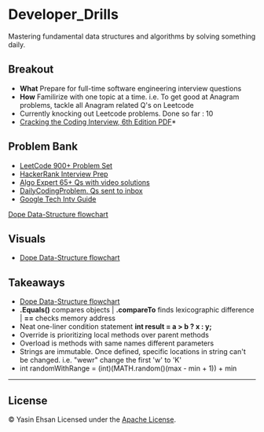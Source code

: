 # Developer_Drills
Mastering fundamental data structures and algorithms by solving something daily.

## Breakout
- **What** Prepare for full-time software engineering interview questions
- **How** Familirize with one topic at a time. i.e. To get good at Anagram problems, tackle all Anagram related Q's on Leetcode
- Currently knocking out Leetcode problems. Done so far : 10
- [Cracking the Coding Interview, 6th Edition PDF](/cracking-code.pdf)*

## Problem Bank
- [LeetCode 900+ Problem Set](https://leetcode.com/problemset/all/) 
- [HackerRank Interview Prep](https://www.hackerrank.com/interview/interview-preparation-kit?h_l=domains&h_r=hrw&utm_source=hrwCandidateFeedback)
- [Algo Expert 65+ Qs with video solutions](https://www.algoexpert.io/)
- [DailyCodingProblem. Qs sent to inbox](https://www.dailycodingproblem.com/)
- [Google Tech Intv Guide](https://techdevguide.withgoogle.com)

[Dope Data-Structure flowchart](/dump/pics/flow-purple.jpg)

## Visuals
- [Dope Data-Structure flowchart](/dump/pics/flow-purple.jpg)


## Takeaways
- [Dope Data-Structure flowchart](/dump/pics/flow-purple.jpg)
- **.Equals()** compares objects | **.compareTo** finds lexicographic difference | **==** checks memory address
- Neat one-liner condition statement **int result = a > b ? x : y;**
- Override is prioritizing local methods over parent methods
- Overload is methods with same names different parameters
- Strings are immutable. Once defined, specific locations in string can't be changed. i.e. "wewr" change the first 'w' to 'K'
- int randomWithRange = (int)(MATH.random()(max - min + 1)) + min

***

## License
© Yasin Ehsan
Licensed under the [Apache License](LICENSE).
